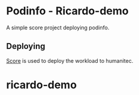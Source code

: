 # Podinfo - Ricardo-demo

A simple score project deploying podinfo.

## Deploying

[Score](https://score.dev/) is used to deploy the workload to humanitec.
# ricardo-demo
